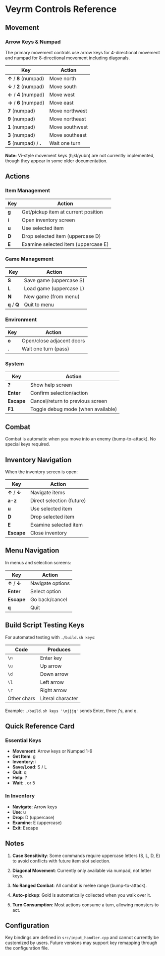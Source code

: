 # Veyrm Controls Reference

## Movement

### Arrow Keys & Numpad

The primary movement controls use arrow keys for 4-directional movement and numpad for 8-directional movement including diagonals.

| Key | Action |
|-----|--------|
| **↑** / **8** (numpad) | Move north |
| **↓** / **2** (numpad) | Move south |
| **←** / **4** (numpad) | Move west |
| **→** / **6** (numpad) | Move east |
| **7** (numpad) | Move northwest |
| **9** (numpad) | Move northeast |
| **1** (numpad) | Move southwest |
| **3** (numpad) | Move southeast |
| **5** (numpad) / **.** | Wait one turn |

**Note:** Vi-style movement keys (hjkl/yubn) are not currently implemented, though they appear in some older documentation.

## Actions

### Item Management

| Key | Action |
|-----|--------|
| **g** | Get/pickup item at current position |
| **i** | Open inventory screen |
| **u** | Use selected item |
| **D** | Drop selected item (uppercase D) |
| **E** | Examine selected item (uppercase E) |

### Game Management

| Key | Action |
|-----|--------|
| **S** | Save game (uppercase S) |
| **L** | Load game (uppercase L) |
| **N** | New game (from menu) |
| **q** / **Q** | Quit to menu |

### Environment

| Key | Action |
|-----|--------|
| **o** | Open/close adjacent doors |
| **.** | Wait one turn (pass) |

### System

| Key | Action |
|-----|--------|
| **?** | Show help screen |
| **Enter** | Confirm selection/action |
| **Escape** | Cancel/return to previous screen |
| **F1** | Toggle debug mode (when available) |

## Combat

Combat is automatic when you move into an enemy (bump-to-attack). No special keys required.

## Inventory Navigation

When the inventory screen is open:

| Key | Action |
|-----|--------|
| **↑** / **↓** | Navigate items |
| **a-z** | Direct selection (future) |
| **u** | Use selected item |
| **D** | Drop selected item |
| **E** | Examine selected item |
| **Escape** | Close inventory |

## Menu Navigation

In menus and selection screens:

| Key | Action |
|-----|--------|
| **↑** / **↓** | Navigate options |
| **Enter** | Select option |
| **Escape** | Go back/cancel |
| **q** | Quit |

## Build Script Testing Keys

For automated testing with `./build.sh keys`:

| Code | Produces |
|------|----------|
| `\n` | Enter key |
| `\u` | Up arrow |
| `\d` | Down arrow |
| `\l` | Left arrow |
| `\r` | Right arrow |
| Other chars | Literal character |

Example: `./build.sh keys '\njjjq'` sends Enter, three j's, and q.

## Quick Reference Card

### Essential Keys

- **Movement**: Arrow keys or Numpad 1-9
- **Get Item**: g
- **Inventory**: i
- **Save/Load**: S / L
- **Quit**: q
- **Help**: ?
- **Wait**: . or 5

### In Inventory

- **Navigate**: Arrow keys
- **Use**: u
- **Drop**: D (uppercase)
- **Examine**: E (uppercase)
- **Exit**: Escape

## Notes

1. **Case Sensitivity**: Some commands require uppercase letters (S, L, D, E) to avoid conflicts with future item slot selection.

2. **Diagonal Movement**: Currently only available via numpad, not letter keys.

3. **No Ranged Combat**: All combat is melee range (bump-to-attack).

4. **Auto-pickup**: Gold is automatically collected when you walk over it.

5. **Turn Consumption**: Most actions consume a turn, allowing monsters to act.

## Configuration

Key bindings are defined in `src/input_handler.cpp` and cannot currently be customized by users. Future versions may support key remapping through the configuration file.
